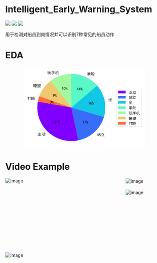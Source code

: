 # Intelligent_Early_Warning_System
![](https://img.shields.io/badge/build-passing-brightgreen) ![](https://img.shields.io/badge/author-ddmm-orange) ![](https://img.shields.io/badge/license-MIT-green)

用于检测对船员到岗情况并可以识别7种常见的船员动作

# EDA 
<div  align="center">    
  <img src="https://github.com/ddmm2020/Intelligent_Early_Warning_System/blob/master/images/image.svg" width = "380" height = "260"   alt="image" align=center />
</div>


# Video Example
<div  align="left">    
  <img src="./images/action_gif1.gif" width = "380" height = "235"  alt="image" align=left />
  <img src="./images/action_gif2.gif" width = "380" height = "235"  alt="image" align=center />
</div>
<br> 
<div  align="left">    
  <img src="./images/action_gif3.gif" width = "380" height = "235"  alt="image" align=left />
  
  <img src="./images/action_gif4.gif" width = "380" height = "235"  alt="image" align=center />
</div>
